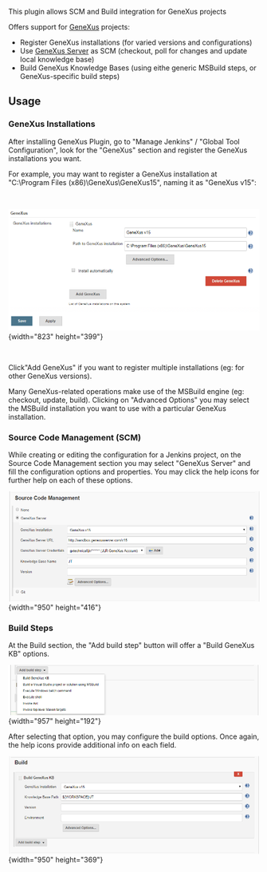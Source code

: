 This plugin allows SCM and Build integration for GeneXus projects 

Offers support for [GeneXus](https://genexus.com/) projects:

-   Register GeneXus installations (for varied versions and
    configurations)
-   Use [GeneXus Server](http://gxserver.com/) as SCM (checkout, poll
    for changes and update local knowledge base)
-   Build GeneXus Knowledge Bases (using eithe generic MSBuild steps, or
    GeneXus-specific build steps)

## Usage

### GeneXus Installations

After installing GeneXus Plugin, go to "Manage Jenkins" / "Global Tool
Configuration", look for the "GeneXus" section and register the GeneXus
installations you want.

For example, you may want to register a GeneXus installation at
"C:\\Program Files (x86)\\GeneXus\\GeneXus15", naming it as "GeneXus
v15":

 

![](docs/images/GXinst.png){width="823"
height="399"}

 

Click"Add GeneXus" if you want to register multiple installations (eg:
for other GeneXus versions).

Many GeneXus-related operations make use of the MSBuild engine (eg:
checkout, update, build). Clicking on "Advanced Options" you may select
the MSBuild installation you want to use with a particular GeneXus
installation.

### Source Code Management (SCM)

While creating or editing the configuration for a Jenkins project, on
the Source Code Management section you may select "GeneXus Server" and
fill the configuration options and properties. You may click the help
icons for further help on each of these options.

![](docs/images/GXscm.png){width="950"
height="416"}

### Build Steps

At the Build section, the "Add build step" button will offer a "Build
GeneXus KB" options.

![](docs/images/GXaddstep.png){width="957"
height="192"}

After selecting that option, you may configure the build options. Once
again, the help icons provide additional info on each field.

![](docs/images/GXbuildstep.png){width="950"
height="369"}

 

 

 

 

 
